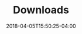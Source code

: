 ---
title: "Downloads"
seo_title: "Downloads"
description: "This is an example of the Eclipse Foundation Solstice theme for Hugo."
date: 2018-04-05T15:50:25-04:00
layout: "single"
---